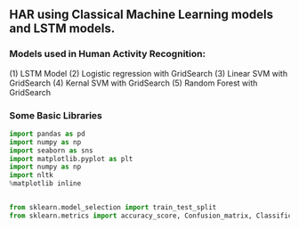 ## HAR using Classical Machine Learning models and LSTM models.
### Models used in Human Activity Recognition:
(1) LSTM Model
(2) Logistic regression with GridSearch
(3) Linear SVM with GridSearch
(4) Kernal SVM with GridSearch
(5) Random Forest with GridSearch

### Some Basic Libraries
``` python
import pandas as pd
import numpy as np
import seaborn as sns
import matplotlib.pyplot as plt
import numpy as np
import nltk
%matplotlib inline


from sklearn.model_selection import train_test_split
from sklearn.metrics import accuracy_score, Confusion_matrix, Classification_report

```
